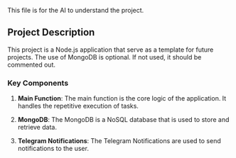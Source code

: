 This file is for the AI to understand the project.

## Project Description

This project is a Node.js application that serve as a template for future projects. The use of MongoDB is optional. If not used, it should be commented out.

### Key Components

1. **Main Function**: The main function is the core logic of the application. It handles the repetitive execution of tasks.

2. **MongoDB**: The MongoDB is a NoSQL database that is used to store and retrieve data.

3. **Telegram Notifications**: The Telegram Notifications are used to send notifications to the user.


